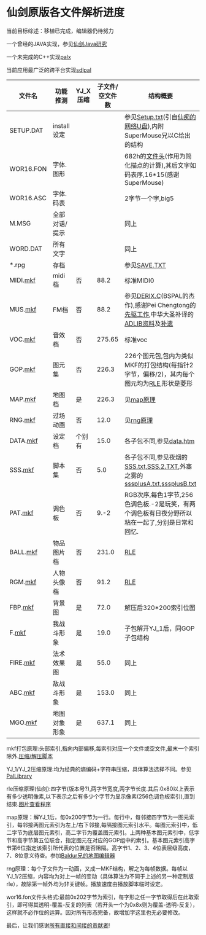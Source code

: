 仙剑原版各文件解析进度
===

当前目标综述：移植已完成，编辑器仍待努力

一个曾经的JAVA实现，参见[仙剑Java研究](https://web.archive.org/web/20110427035233/http://www.ismyway.com/pal/index.htm)

一个未完成的C++实现[palx](https://github.com/palxex/palx)

当前应用最广泛的跨平台实现[sdlpal](https://github.com/sdlpal/sdlpal)


|文件名|功能推测|YJ_X压缩|子文件/空文件数|结构概要|
|-----|------|-----|------|------|
|SETUP.DAT|install设定|||参见[Setup.txt](Setup.txt)(引自[仙痴的网络U盘](http://softwide.ys168.com)),内附SuperMouse兄以C给出的结构|
|WOR16.FON|字体.图形|||682h的[文件头](#fon)(作用为简化描点的计算),其后文字如码表序,16*15(感谢SuperMouse)|
|WOR16.ASC|字体.码表|||2字节一个字,big5
|M.MSG|全部对话/提示|||同上
|WORD.DAT|所有文字|||同上
|*.rpg|存档|||参见[SAVE.TXT](SAVE.TXT)
|MIDI.[mkf](#mkf)|midi档|否|88.2|标准MIDI0
|MUS.[mkf](#mkf)|FM档|否|88.2|参见[DERIX.C](rix/DERIX.C)(BSPAL的杰作),感谢Pei Chengtong的[先驱工作](rix/playrix_final.asm),中华大圣补译的[ADLIB资料](rix/adlib/ProgrammingTheAdLibSoundBlasterFMMusicChips.htm)及[补遗](rix/adlib/补充.htm)
|VOC.[mkf](#mkf)|音效档|否|275.65|标准voc|
|GOP.[mkf](#mkf)|图元集|否|226.3|226个图元包,包内为类似MKF的打包结构(每指针2字节，偏移/2)，其内每个图元均为[RLE](#rle),形状是菱形
|MAP.[mkf](#mkf)|地图档|是|226.3|见[map原理](#map)
|RNG.[mkf](#mkf)|过场动画|否|12.0|见[rng原理](#rng)|
|DATA.[mkf](#mkf)|设定档|个别有|15.0|各子包不同,参见[data.htm](data.htm)
|SSS.[mkf](#mkf)|脚本集|否|5.0|各子包不同,参见夜烟的[SSS.txt](SSS.txt),[SSS.2.TXT](SSS.2.TXT),外塞之雾的[sssplusA.txt](sssplusA.txt),[sssplusB.txt](sssplusB.txt)
|PAT.[mkf](#mkf)|调色板|否|9.-2|RGB次序,每色1字节,256色调色板.-2是玩笑，有两个调色板有日夜分野所以粘在一起了,分别是日常和回忆.|
|BALL.[mkf](#mkf)|物品图片档|否|231.0|[RLE](#rle)|
|RGM.[mkf](#mkf)|人物头像档|否|91.2|[RLE](#rle)|
|FBP.[mkf](#mkf)|背景图|是|72.0|解压后320*200索引位图|
|F.[mkf](#mkf)|我战斗形象|是|19.0|子包解开YJ_1后，同GOP子包结构|
|FIRE.[mkf](#mkf)|法术效果图|是|55.0|同上|
|ABC.[mkf](#mkf)|敌战斗形象|是|153.0|同上|
|MGO.[mkf](#mkf)|地图对象形象|是|637.1|同上

<a name="mkf"></a>
mkf打包原理:头部索引,指向内部偏移,每索引对应一个文件或空文件,最末一个索引除外.[压缩/解压脚本](PackageUtils)

<a name="yj1"></a>
YJ_1/YJ_2压缩原理:均为经典的熵编码+字符串压缩，具体算法选择不同。参见[PalLibrary](https://github.com/palxex/palresearch/tree/master/PalLibrary)

<a name="rle"></a>
rle压缩原理(仙剑):四字节(版本号?),两字节宽度,两字节长度.其后:0x80以上表示有多少透明像素,以下表示之后有多少个字节为显示像素(256色调色板索引),直到结束.[图片查看程序](https://github.com/palxex/palresearch/tree/master/DJGPPProgs)

<a name="map"></a>
map原理：解YJ_1后，每0x200字节为一行。每行中，每邻接四字节为一图元索引，每邻接两图元索引为左上/右下邻接,每隔接图元索引水平。每图元索引中，低二字节为底层图元索引，高二字节为覆盖图元索引。上两种基本图元索引中，低字节和高字节第五位联合，指定图元在对应的GOP组中的索引。基本图元索引高字节第6位指定该索引所代表的位置是否阻隔。高字节1、2、3、4位表层级高度，7、8位意义待查。参加[Baldur兄的地图编辑器](https://github.com/palxex/palresearch/tree/master/MapEditor)

<a name="rng"></a>
rng原理：每个子文件为一动画，又成一MKF结构，解之为每帧数据。每帧以YJ_1/2压缩，内容均为对上一帧的变动（具体算法为不同于上述的另一种定制版rle），故除第一帧外均为非关键帧。播放速度由播放脚本临时设定。

<a name="fon"></a>
wor16.fon文件头格式:最前0x202字节为索引，每字形之任一字节取得后在此取索引，即可得其透明-覆盖-反复的列表（若开头一个为0x8x则为覆盖-透明-反复），这样就不必作位的运算。因对所有形态完备，故增加字这里也无必要修改。

最后，让我们感谢[所有直接和间接的贡献者](AUTHORS.txt)!
